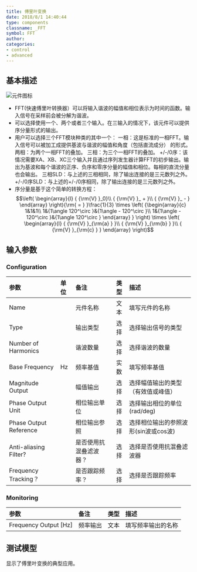 ```yaml
---
title: 傅里叶变换
date: 2018/8/1 14:40:44
type: components
classname: _FFT
symbol: FFT
author: 
categories: 
- control
- advanced
---
```

## <span id="comp_desc">基本描述</span>
![元件图标]()

- FFT(快速傅里叶转换器）可以将输入谐波的幅值和相位表示为时间的函数。输入信号在采样前会被分解为谐波。
- 可以选择使用一个、两个或者三个输入。在三输入的情况下，该元件可以提供序分量形式的输出。
- 用户可以选择三个FFT模块种类的其中一个：
  一相：这是标准的一相FFT。输入信号可以被加工成提供基波与谐波的幅值和角度（包括直流成分） 的形式。
  两相：为两个一相FFT的叠加。
  三相：为三个一相FFT的叠加。
  +/-/0序：该情况需要XA、XB、XC三个输入并且通过序列发生器计算FFT的初步输出。输出为基波和每个谐波的正序、负序和零序分量的幅值和相位。每相的直流分量也会输出。
  三相SLD：与上述的三相相同，除了输出连接的是三元数列之外。
  +/-/0序SLD：与上述的+/-/0序相同，除了输出连接的是三元数列之外。
- 序分量是基于这个简单的转换方程：
  $$\left( \begin{array}{l}
  { {\rm{V} }_0}\\
  { {\rm{V} }_ + }\\
  { {\rm{V} }_ - }
  \end{array} \right){\rm{ = } }\frac{1}{3} \times \left( {\begin{array}{c}
  1&1&1\\
  1&{1\angle 120^\circ }&{1\angle  - 120^\circ }\\
  1&{1\angle  - 120^\circ }&{1\angle 120^\circ }
  \end{array} } \right) \times \left( \begin{array}{l}
  { {\rm{V} }_{\rm{a} } }\\
  { {\rm{V} }_{\rm{b} } }\\
  { {\rm{V} }_{\rm{c} } }
  \end{array} \right)$$


## <span id="comp_params">输入参数</span>
### <span id="comp_params_group_Configuration">Configuration</span>
| 参数 | 单位 | 备注 | 类型 | 描述 |
| :--- | :--- | :--- | :--: | :--- |
| <span id="comp_params_param_Name">Name</span> |  | 元件名称 | 文本 | 填写元件的名称 |
| <span id="comp_params_param_Type">Type</span> |  | 输出类型 | 选择 | 选择输出信号的类型 |
| <span id="comp_params_param_Nh">Number of Harmonics</span> |  | 谐波数量 | 选择 |选择谐波的数量  |
| <span id="comp_params_param_F">Base Frequency</span> | Hz | 频率基值 | 实数 |填写频率基值  |
| <span id="comp_params_param_Mag">Magnitude Output</span> |  | 幅值输出 | 选择 | 选择幅值输出的类型（有效值或峰值） |
| <span id="comp_params_param_Unit">Phase Output Unit</span> |  | 相位输出单位 | 选择 |选择输出相位的单位(rad/deg)  |
| <span id="comp_params_param_Ref">Phase Output Reference</span> |  | 相位输出参照 | 选择 |选择相位输出的参照波形(sin波或cos波)  |
| <span id="comp_params_param_Filter">Anti-aliasing Filter?</span> |  | 是否使用抗混叠滤波器？ | 选择 |选择是否使用抗混叠滤波器  |
| <span id="comp_params_param_Track">Frequency Tracking？</span> |  | 是否跟踪频率？ | 选择 | 选择是否跟踪频率 |

[Name]: #comp_params_param_Name "Name"
[Type]: #comp_params_param_Type "Type"
[Number of Harmonics]: #comp_params_param_Nh "Number of Harmonics"
[Base Frequency]: #comp_params_param_F "Base Frequency"
[Magnitude Output]: #comp_params_param_Mag "Magnitude Output"
[Phase Output Unit]: #comp_params_param_Unit "Phase Output Unit"
[Phase Output Reference]: #comp_params_param_Ref "Phase Output Reference"
[Anti-aliasing Filter?]: #comp_params_param_Filter "Anti-aliasing Filter?"
[Frequency Tracking？]: #comp_params_param_Track "Frequency Tracking？"

### <span id="comp_params_group_Monitoring">Monitoring</span>
| 参数 | 备注 | 类型 | 描述 |
| :--- | :--- | :--: | :--- |
| <span id="comp_params_param_Fo">Frequency Output \[Hz\]</span> | 频率输出 | 文本 | 填写频率输出的名称 |

[Frequency Output \[Hz\]]: #comp_params_param_Fo "Frequency Output \[Hz\]"

## <span id="comp_example">测试模型</span>
[<test name>](<test link>)显示了傅里叶变换的典型应用。




